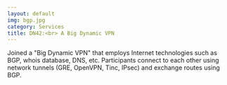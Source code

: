 ```yaml
---
layout: default
img: bgp.jpg
category: Services
title: DN42:<br> A Big Dynamic VPN
---
```

Joined a "Big Dynamic VPN" that employs Internet technologies such as BGP, whois database, DNS, etc.  Participants connect to each other using network tunnels (GRE, OpenVPN, Tinc, IPsec) and exchange routes using BGP.
